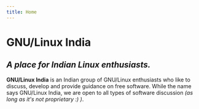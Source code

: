 ```yaml
---
title: Home
---
```


# GNU/Linux India

## _A place for Indian Linux enthusiasts._

**GNU/Linux India** is an Indian group of GNU/Linux enthusiasts who like to discuss, develop and provide guidance on free software. While the name says GNU/Linux India, we are open to all types of software discussion _(as long as it's not proprietary :)  )_. 



